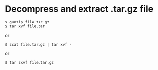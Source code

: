 # Decompress and extract .tar.gz file

	$ gunzip file.tar.gz
	$ tar xvf file.tar

or

	$ zcat file.tar.gz | tar xvf -

or

	$ tar zxvf file.tar.gz

